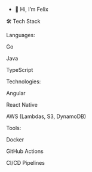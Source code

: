 - 👋 Hi, I’m Felix

🛠️ Tech Stack

Languages:

Go

Java

TypeScript

Technologies:

Angular

React Native

AWS (Lambdas, S3, DynamoDB)  

Tools:

Docker

GitHub Actions

CI/CD Pipelines
<!---
fedog-ops/fedog-ops is a ✨ special ✨ repository because its `README.md` (this file) appears on your GitHub profile.
You can click the Preview link to take a look at your changes.
--->
